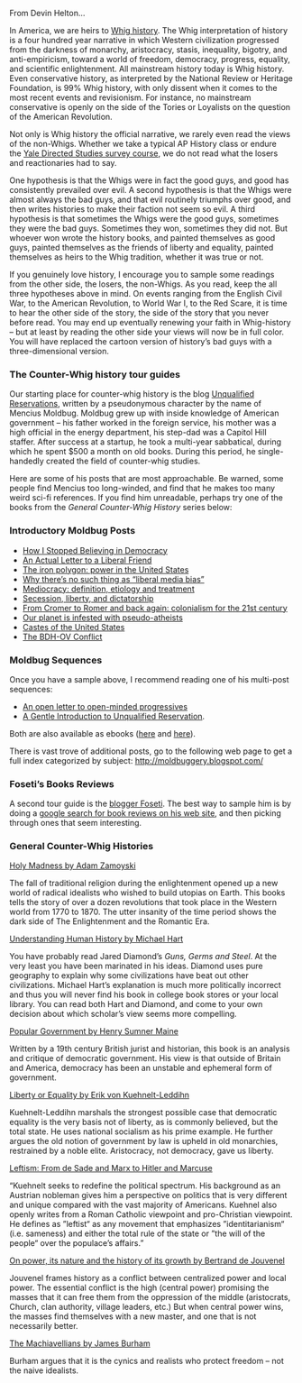 From Devin Helton...

In America, we are heirs to [Whig history](https://en.wikipedia.org/wiki/Whig_history). The Whig interpretation of history is a four hundred year narrative in which Western civilization progressed from the darkness of monarchy, aristocracy, stasis, inequality, bigotry, and anti-empiricism, toward a world of freedom, democracy, progress, equality, and scientific enlightenment. All mainstream history today is Whig history. Even conservative history, as interpreted by the National Review or Heritage Foundation, is 99% Whig history, with only dissent when it comes to the most recent events and revisionism. For instance, no mainstream conservative is openly on the side of the Tories or Loyalists on the question of the American Revolution.

Not only is Whig history the official narrative, we rarely even read the views of the non-Whigs. Whether we take a typical AP History class or endure the [Yale Directed Studies survey course](http://directedstudies.yale.edu/historical-political-thought), we do not read what the losers and reactionaries had to say.

One hypothesis is that the Whigs were in fact the good guys, and good has consistently prevailed over evil. A second hypothesis is that the Whigs were almost always the bad guys, and that evil routinely triumphs over good, and then writes histories to make their faction not seem so evil. A third hypothesis is that sometimes the Whigs were the good guys, sometimes they were the bad guys. Sometimes they won, sometimes they did not. But whoever won wrote the history books, and painted themselves as good guys, painted themselves as the friends of liberty and equality, painted themselves as heirs to the Whig tradition, whether it was true or not.

If you genuinely love history, I encourage you to sample some readings from the other side, the losers, the non-Whigs. As you read, keep the all three hypotheses above in mind. On events ranging from the English Civil War, to the American Revolution, to World War I, to the Red Scare, it is time to hear the other side of the story, the side of the story that you never before read. You may end up eventually renewing your faith in Whig-history – but at least by reading the other side your views will now be in full color. You will have replaced the cartoon version of history’s bad guys with a three-dimensional version.

### **The Counter-Whig history tour guides**

Our starting place for counter-whig history is the blog [Unqualified Reservations](http://unqualified-reservations.blogspot.com/), written by a pseudonymous character by the name of Mencius Moldbug. Moldbug grew up with inside knowledge of American government – his father worked in the foreign service, his mother was a high official in the energy department, his step-dad was a Capitol Hill staffer. After success at a startup, he took a multi-year sabbatical, during which he spent $500 a month on old books. During this period, he single-handedly created the field of counter-whig studies.

Here are some of his posts that are most approachable. Be warned, some people find Mencius too long-winded, and find that he makes too many weird sci-fi references. If you find him unreadable, perhaps try one of the books from the *General Counter-Whig History* series below:

### **Introductory Moldbug Posts**

- [How I Stopped Believing in Democracy](http://unqualified-reservations.blogspot.com/2008/01/how-i-stopped-believing-in-democracy.html)
- [An Actual Letter to a Liberal Friend](http://unqualified-reservations.blogspot.com/2010/07/actual-letter-to-liberal-friend.html)
- [The iron polygon: power in the United States](http://unqualified-reservations.blogspot.com/2007/05/iron-polygon-power-in-united-states.html)
- [Why there’s no such thing as “liberal media bias”](http://unqualified-reservations.blogspot.com/2007/06/why-theres-no-such-thing-as-liberal.html)
- [Mediocracy: definition, etiology and treatment](http://unqualified-reservations.blogspot.com/2007/09/mediocracy-definition-etiology-and.html)
- [Secession, liberty, and dictatorship](http://unqualified-reservations.blogspot.com/2009/07/secession-liberty-and-dictatorship.html)
- [From Cromer to Romer and back again: colonialism for the 21st century](http://unqualified-reservations.blogspot.com/2009/08/from-cromer-to-romer-and-back-again.html)
- [Our planet is infested with pseudo-atheists](http://unqualified-reservations.blogspot.com/2007/05/our-planet-is-infested-with-pseudo.html)
- [Castes of the United States](http://unqualified-reservations.blogspot.com/2007/05/castes-of-united-states.html)
- [The BDH-OV Conflict](http://unqualified-reservations.blogspot.com/2007/05/bdh-ov-conflict_07.html)

### **Moldbug Sequences**

Once you have a sample above, I recommend reading one of his multi-post sequences:

- [An open letter to open-minded progressives](http://unqualified-reservations.blogspot.com/2008/04/open-letter-to-open-minded-progressives.html)
- [A Gentle Introduction to Unqualified Reservation](http://unqualified-reservations.blogspot.com/2009/01/gentle-introduction-to-unqualified.html).

Both are also available as ebooks ([here](http://amzn.to/1VRt347) and [here](http://amzn.to/21EHaRp)).

There is vast trove of additional posts, go to the following web page to get a full index categorized by subject: http://moldbuggery.blogspot.com/

### **Foseti’s Books Reviews**

A second tour guide is the [blogger Foseti](https://foseti.wordpress.com/). The best way to sample him is by doing a [google search for book reviews on his web site](https://www.google.com/search?q=site%3Afoseti.wordpress.com+book+review&oq=site%3Afoseti.wordpress.com+book+review), and then picking through ones that seem interesting.

### **General Counter-Whig Histories**

[Holy Madness by Adam Zamoyski](http://amzn.to/1FwXTq5)

The fall of traditional religion during the enlightenment opened up a new world of radical idealists who wished to build utopias on Earth. This books tells the story of over a dozen revolutions that took place in the Western world from 1770 to 1870. The utter insanity of the time period shows the dark side of The Enlightenment and the Romantic Era.

[Understanding Human History by Michael Hart](https://lesacreduprintemps19.files.wordpress.com/2012/11/hart_-_understanding_human_history-1.pdf)

You have probably read Jared Diamond’s *Guns, Germs and Steel*. At the very least you have been marinated in his ideas. Diamond uses pure geography to explain why some civilizations have beat out other civilizations. Michael Hart’s explanation is much more politically incorrect and thus you will never find his book in college book stores or your local library. You can read both Hart and Diamond, and come to your own decision about which scholar’s view seems more compelling.

[Popular Government by Henry Sumner Maine](https://archive.org/details/populargovernme01maingoog)

Written by a 19th century British jurist and historian, this book is an analysis and critique of democratic government. His view is that outside of Britain and America, democracy has been an unstable and ephemeral form of government.

[Liberty or Equality by Erik von Kuehnelt-Leddihn](https://mises.org/library/liberty-or-equality-challenge-our-time)

Kuehnelt-Leddihn marshals the strongest possible case that democratic equality is the very basis not of liberty, as is commonly believed, but the total state. He uses national socialism as his prime example. He further argues the old notion of government by law is upheld in old monarchies, restrained by a noble elite. Aristocracy, not democracy, gave us liberty.

[Leftism: From de Sade and Marx to Hitler and Marcuse](https://mises.org/library/leftism-de-sade-and-marx-hitler-and-marcuse)

“Kuehnelt seeks to redefine the political spectrum. His background as an Austrian nobleman gives him a perspective on politics that is very different and unique compared with the vast majority of Americans. Kuehnel also openly writes from a Roman Catholic viewpoint and pro-Christian viewpoint. He defines as ”leftist“ as any movement that emphasizes ”identitarianism“ (i.e. sameness) and either the total rule of the state or ”the will of the people“ over the populace’s affairs.”

[On power, its nature and the history of its growth by Bertrand de Jouvenel](https://archive.org/details/onpoweritsnature00injouv)

Jouvenel frames history as a conflict between centralized power and local power. The essential conflict is the high (central power) promising the masses that it can free them from the oppression of the middle (aristocrats, Church, clan authority, village leaders, etc.) But when central power wins, the masses find themselves with a new master, and one that is not necessarily better.

[The Machiavellians by James Burham](https://archive.org/details/TheMachiavellians)

Burham argues that it is the cynics and realists who protect freedom – not the naive idealists.